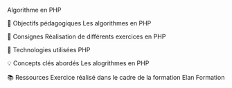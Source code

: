 Algorithme en PHP

🎯 Objectifs pédagogiques
Les algorithmes en PHP

📝 Consignes
Réalisation de différents exercices en PHP

🔧 Technologies utilisées
PHP

💡 Concepts clés abordés
Les alogrithmes en PHP

📚 Ressources
Exercice réalisé dans le cadre de la formation Elan Formation
